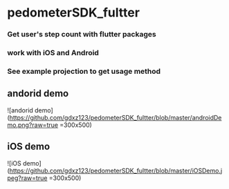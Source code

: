 # pedometerSDK_fultter

### Get user's step count with flutter packages

### work with iOS and Android

### See example projection to get usage method

## andorid demo
![andorid demo](https://github.com/gdxz123/pedometerSDK_fultter/blob/master/androidDemo.png?raw=true =300x500)

## iOS demo
![iOS demo](https://github.com/gdxz123/pedometerSDK_fultter/blob/master/iOSDemo.jpeg?raw=true =300x500)
